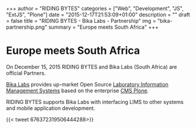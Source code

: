 +++
author = "RIDING BYTES"
categories = ["Web", "Development", "JS", "ExtJS", "Plone"]
date = "2015-12-17T21:53:09+01:00"
description = ""
draft = false
title = "RIDING BYTES - Bika Labs - Partnership"
img = "bika-partnership.png"
summary = "Europe meets South Africa"
+++

# Europe meets South Africa

<!-- {{< tweet 677201899674800129 >}} -->

On December 15, 2015 RIDING BYTES and Bika Labs (South Africa) are official Partners.

[Bika Labs](http://bikalabs.com) provides up-market Open Source
[Laboratory Information Management Systems](https://en.wikipedia.org/wiki/Laboratory_information_management_system)
based on the enterprise [CMS Plone](https://plone.org).

RIDING BYTES supports Bika Labs with interfacing LIMS to other systems and
mobile application development.

{{< tweet 676372319506444288>}}


